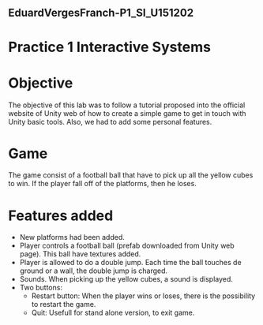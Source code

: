## EduardVergesFranch-P1_SI_U151202
# Practice 1 Interactive Systems

# Objective
The objective of this lab was to follow a tutorial proposed into the official website of Unity web of how to create a simple game to get in touch with Unity basic tools. Also, we had to add some personal features.
# Game 
The game consist of a football ball that have to pick up all the yellow cubes to win.
If the player fall off of the platforms, then he loses.

# Features added
- New platforms had been added.
- Player controls a football ball (prefab downloaded from Unity web page). This ball have textures added.
- Player is allowed to do a double jump. Each time the ball touches de ground or a wall, the double jump is charged.
- Sounds. When picking up the yellow cubes, a sound is displayed.
- Two buttons:
    - Restart button: When the player wins or loses, there is the possibility to restart the game.
    - Quit: Usefull for stand alone version, to exit game.

